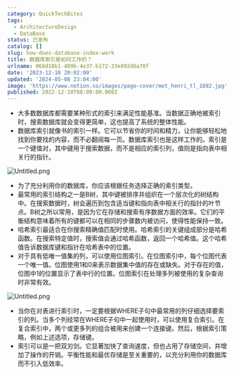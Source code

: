 ```yaml
---
category: QuickTechBites
tags:
  - ArchitectureDesign
  - DataBase
status: 已发布
catalog: []
slug: how-does-database-index-work
title: 数据库索引是如何工作的？
urlname: 068d18b1-489b-4e37-b172-33e892d6a70f
date: '2023-12-10 20:02:00'
updated: '2024-05-08 23:04:00'
image: 'https://www.notion.so/images/page-cover/met_henri_tl_1892.jpg'
published: 2022-12-10T08:00:00.000Z
---
```

- 大多数数据库都需要某种形式的索引来满足性能基准。当数据正确地被索引时，搜索数据库就会变得更简单，这也提高了系统的整体性能。
- 数据库索引就像书的索引一样。它可以节省你的时间和精力，让你能够轻松地找到你要找的内容，而不必翻阅每一页。数据库索引也是这样工作的。索引是一个键值对，其中键用于搜索数据，而不是相应的索引列，值则是指向表中相关行的指针。

![Untitled.png](https://prod-files-secure.s3.us-west-2.amazonaws.com/5d24fe63-e567-4804-86f9-9fdc62e13082/3e87f042-644d-48ab-9a58-227f3d930d71/Untitled.png?X-Amz-Algorithm=AWS4-HMAC-SHA256&X-Amz-Content-Sha256=UNSIGNED-PAYLOAD&X-Amz-Credential=ASIAZI2LB466QPO2HA2L%2F20250419%2Fus-west-2%2Fs3%2Faws4_request&X-Amz-Date=20250419T053917Z&X-Amz-Expires=3600&X-Amz-Security-Token=IQoJb3JpZ2luX2VjEP3%2F%2F%2F%2F%2F%2F%2F%2F%2F%2FwEaCXVzLXdlc3QtMiJIMEYCIQCWFtQU7qmvnyR5Wb3eZ4Q%2B5kQHMl3rUYCGIeBgyD9tlgIhAOGucXlwgVAbnZ%2FmReePxlGkgsO8G1wMy1g6p9WOrRddKogECIb%2F%2F%2F%2F%2F%2F%2F%2F%2F%2FwEQABoMNjM3NDIzMTgzODA1IgxSDdUgRC1PxLmVXcwq3ANXGVxyDskamGs8uIq5TuPXjWq576TQNQ22yDFSoSwcMxBbPCRnSxzx27IQ2SmTTCqmxQZTivye7KSwMoraNeIjj7DRb4sIAQbVC0uDhvifK5rwhtpopBMCa53Lz8Pw3AOa415tCJtuNjZdtgTYMhsdKQD%2BUpyI0BUmSSwjdGnzlQ0XWlD%2Bwh2x58HuULtlELy4ycV533fZ%2F7et963izScKsqx46FvtfNfPmvBjUblc1AgoYOMdLpZ%2B1fLeY9lNzPAPYdKV6Fc3iU2oLIL1xkhVu664osOzFJzKnKLEFlQOukgT9N58kYCL5h8m00%2FXBBa9uS6P9bFgg46wRw4qfRe6wjXd8oLAKLbtMPHXl74Kpt%2Fx4Vqvn6L7%2F3ggFCce3DgnBUFnIvubfZrG7Ax7awXXzZV0le0%2FLNjg4bR9sWb9Lq4GsckgmOeW7NJ43599nqu1XMWSbdxCmCOLvcWDaZNTZgXhCO0L9XZPygpB7FTMX8mbs88O1dmnQ0%2FEf0LZCMYNm%2B6vX8CF1IiKS9bLX8gZcAg2KLhxS5FVvVHXpgs4LGMjF68QCIpjnqHBO5mRKeD0YA9t2xTftJyrOp%2F6FORmzN5r65pC4kY6LC3rnPFWNp5FRVkmFg87RDYE6TDo1ozABjqkAYn8fiFN5d3BjrpzhqM3J7p7oNVLrinPwPrmp3Wewu15ZpAEVa%2BJ9fNoynBMqG3GPueZ2rHCbNhyrSjSsbIVOSW4QcSG0nks7dblr8H%2FIeDg4SIJQklQ3Uy%2FbRqYbAZMgiwhRJXYMNdJwXz8CJwDbP%2F86y0R74R5dBjNcfdLgvRsOf%2F48dVNX%2BaEY6uJ2JdrCeBZWbke6OanFVuROldqmb%2FX9cKP&X-Amz-Signature=b5c4f9e767a9cc9e602caa0ee6066b4667398cf155e5f80d4f0f2fb7b81b9655&X-Amz-SignedHeaders=host&x-id=GetObject)

- 为了充分利用你的数据库，你应该根据任务选择正确的索引类型。
- 最常用的索引结构之一是B树，其中键被排序并组织在一个层次化的树结构中。在搜索数据时，树会遍历到包含适当键和指向表中相关行的指针的叶节点。B树之所以常用，是因为它在存储和搜索有序数据方面的效率。它们的平衡结构意味着所有的键都可以在相同的步骤数内被访问，使得性能保持一致。
- 哈希索引最适合在你搜索精确值匹配时使用。哈希索引的关键组成部分是哈希函数。在搜索特定值时，搜索值会通过哈希函数，返回一个哈希值。这个哈希值告诉数据库键和指针在哈希表中的位置。
- 对于具有低唯一值集的列，可以使用位图索引。在位图索引中，每个位图代表一个唯一值。位图使用1和0来表示数据集中值的存在或缺失。对于存在的值，位图中1的位置显示了表中行的位置。位图索引在处理多列被使用的复杂查询时非常有效。

![Untitled.png](https://prod-files-secure.s3.us-west-2.amazonaws.com/5d24fe63-e567-4804-86f9-9fdc62e13082/25e88b4a-737d-484e-85cc-b7fe2444aa3c/Untitled.png?X-Amz-Algorithm=AWS4-HMAC-SHA256&X-Amz-Content-Sha256=UNSIGNED-PAYLOAD&X-Amz-Credential=ASIAZI2LB466QPO2HA2L%2F20250419%2Fus-west-2%2Fs3%2Faws4_request&X-Amz-Date=20250419T053917Z&X-Amz-Expires=3600&X-Amz-Security-Token=IQoJb3JpZ2luX2VjEP3%2F%2F%2F%2F%2F%2F%2F%2F%2F%2FwEaCXVzLXdlc3QtMiJIMEYCIQCWFtQU7qmvnyR5Wb3eZ4Q%2B5kQHMl3rUYCGIeBgyD9tlgIhAOGucXlwgVAbnZ%2FmReePxlGkgsO8G1wMy1g6p9WOrRddKogECIb%2F%2F%2F%2F%2F%2F%2F%2F%2F%2FwEQABoMNjM3NDIzMTgzODA1IgxSDdUgRC1PxLmVXcwq3ANXGVxyDskamGs8uIq5TuPXjWq576TQNQ22yDFSoSwcMxBbPCRnSxzx27IQ2SmTTCqmxQZTivye7KSwMoraNeIjj7DRb4sIAQbVC0uDhvifK5rwhtpopBMCa53Lz8Pw3AOa415tCJtuNjZdtgTYMhsdKQD%2BUpyI0BUmSSwjdGnzlQ0XWlD%2Bwh2x58HuULtlELy4ycV533fZ%2F7et963izScKsqx46FvtfNfPmvBjUblc1AgoYOMdLpZ%2B1fLeY9lNzPAPYdKV6Fc3iU2oLIL1xkhVu664osOzFJzKnKLEFlQOukgT9N58kYCL5h8m00%2FXBBa9uS6P9bFgg46wRw4qfRe6wjXd8oLAKLbtMPHXl74Kpt%2Fx4Vqvn6L7%2F3ggFCce3DgnBUFnIvubfZrG7Ax7awXXzZV0le0%2FLNjg4bR9sWb9Lq4GsckgmOeW7NJ43599nqu1XMWSbdxCmCOLvcWDaZNTZgXhCO0L9XZPygpB7FTMX8mbs88O1dmnQ0%2FEf0LZCMYNm%2B6vX8CF1IiKS9bLX8gZcAg2KLhxS5FVvVHXpgs4LGMjF68QCIpjnqHBO5mRKeD0YA9t2xTftJyrOp%2F6FORmzN5r65pC4kY6LC3rnPFWNp5FRVkmFg87RDYE6TDo1ozABjqkAYn8fiFN5d3BjrpzhqM3J7p7oNVLrinPwPrmp3Wewu15ZpAEVa%2BJ9fNoynBMqG3GPueZ2rHCbNhyrSjSsbIVOSW4QcSG0nks7dblr8H%2FIeDg4SIJQklQ3Uy%2FbRqYbAZMgiwhRJXYMNdJwXz8CJwDbP%2F86y0R74R5dBjNcfdLgvRsOf%2F48dVNX%2BaEY6uJ2JdrCeBZWbke6OanFVuROldqmb%2FX9cKP&X-Amz-Signature=60b9d5ff610c88a3c7ea3a91a5836ffa49914326372bc0d6850a8319d27708dd&X-Amz-SignedHeaders=host&x-id=GetObject)

- 当你在对表进行索引时，一定要根据WHERE子句中最常用的列仔细选择要索引的列。当多个列经常在WHERE子句中一起使用时，可以使用复合索引。在复合索引中，两个或更多列的组合被用来创建一个连接键。然后，根据索引策略，例如上述选项，存储键。
- 索引可以是一把双刃剑。它显著加快了查询速度，但也占用了存储空间，并增加了操作的开销。平衡性能和最优存储是至关重要的，以充分利用你的数据库而不引入低效率。

